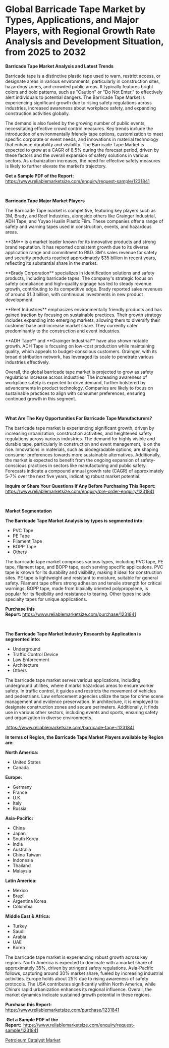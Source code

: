 <p><h1>Global Barricade Tape Market by Types, Applications, and Major Players, with Regional Growth Rate Analysis and Development Situation, from 2025 to 2032</h1></p><p><strong>Barricade Tape Market Analysis and Latest Trends</strong></p>
<p><p>Barricade tape is a distinctive plastic tape used to warn, restrict access, or designate areas in various environments, particularly in construction sites, hazardous zones, and crowded public areas. It typically features bright colors and bold patterns, such as "Caution" or "Do Not Enter," to effectively alert individuals to potential dangers. The Barricade Tape Market is experiencing significant growth due to rising safety regulations across industries, increased awareness about workplace safety, and expanding construction activities globally. </p><p>The demand is also fueled by the growing number of public events, necessitating effective crowd control measures. Key trends include the introduction of environmentally friendly tape options, customization to meet specific corporate or event needs, and innovations in material technology that enhance durability and visibility. The Barricade Tape Market is expected to grow at a CAGR of 8.5% during the forecast period, driven by these factors and the overall expansion of safety solutions in various sectors. As urbanization increases, the need for effective safety measures is likely to further elevate the market’s trajectory.</p></p>
<p><strong>Get a Sample PDF of the Report:&nbsp;</strong> <a href="https://www.reliablemarketsize.com/enquiry/request-sample/1231841?utm_campaign=1889&utm_medium=2&utm_source=Github&utm_content=ia&utm_term=02042025&utm_id=barricade-tape">https://www.reliablemarketsize.com/enquiry/request-sample/1231841</a></p>
<p>&nbsp;</p>
<p><strong>Barricade Tape Major Market Players</strong></p>
<p><p>The Barricade Tape market is competitive, featuring key players such as 3M, Brady, and Reef Industries, alongside others like Grainger Industrial, ADH Tape, and Yuyao Hualin Plastic Film. These companies offer a range of safety and warning tapes used in construction, events, and hazardous areas.</p><p>**3M** is a market leader known for its innovative products and strong brand reputation. It has reported consistent growth due to its diverse application range and commitment to R&D. 3M's sales revenue for safety and security products reached approximately $35 billion in recent years, reflecting its substantial share in the market.</p><p>**Brady Corporation** specializes in identification solutions and safety products, including barricade tapes. The company's strategic focus on safety compliance and high-quality signage has led to steady revenue growth, contributing to its competitive edge. Brady reported sales revenues of around $1.3 billion, with continuous investments in new product development.</p><p>**Reef Industries** emphasizes environmentally friendly products and has gained traction by focusing on sustainable practices. Their growth strategy includes expanding into emerging markets, allowing them to diversify their customer base and increase market share. They currently cater predominantly to the construction and event industries.</p><p>**ADH Tape** and **Grainger Industrial** have also shown notable growth. ADH Tape is focusing on low-cost production while maintaining quality, which appeals to budget-conscious customers. Grainger, with its broad distribution network, has leveraged its scale to penetrate various industries effectively.</p><p>Overall, the global barricade tape market is projected to grow as safety regulations increase across industries. The increasing awareness of workplace safety is expected to drive demand, further bolstered by advancements in product technology. Companies are likely to focus on sustainable practices to align with consumer preferences, ensuring continued growth in this segment.</p></p>
<p>&nbsp;</p>
<p><strong>What Are The Key Opportunities For Barricade Tape Manufacturers?</strong></p>
<p><p>The barricade tape market is experiencing significant growth, driven by increasing urbanization, construction activities, and heightened safety regulations across various industries. The demand for highly visible and durable tape, particularly in construction and event management, is on the rise. Innovations in materials, such as biodegradable options, are shaping consumer preferences towards more sustainable alternatives. Additionally, the market is expected to benefit from the ongoing expansion of safety-conscious practices in sectors like manufacturing and public safety. Forecasts indicate a compound annual growth rate (CAGR) of approximately 5-7% over the next five years, indicating robust market potential.</p></p>
<p><strong>Inquire or Share Your Questions If Any Before Purchasing This Report:</strong> <a href="https://www.reliablemarketsize.com/enquiry/pre-order-enquiry/1231841?utm_campaign=1889&utm_medium=2&utm_source=Github&utm_content=ia&utm_term=02042025&utm_id=barricade-tape">https://www.reliablemarketsize.com/enquiry/pre-order-enquiry/1231841</a></p>
<p>&nbsp;</p>
<p><strong>Market Segmentation</strong></p>
<p><strong>The Barricade Tape Market Analysis by types is segmented into:</strong></p>
<p><ul><li>PVC Tape</li><li>PE Tape</li><li>Filament Tape</li><li>BOPP Tape</li><li>Others</li></ul></p>
<p><p>The barricade tape market comprises various types, including PVC tape, PE tape, filament tape, and BOPP tape, each serving specific applications. PVC tape is known for its durability and visibility, making it ideal for construction sites. PE tape is lightweight and resistant to moisture, suitable for general safety. Filament tape offers strong adhesion and tensile strength for critical warnings. BOPP tape, made from biaxially oriented polypropylene, is popular for its flexibility and resistance to tearing. Other types include specialty tapes for unique applications.</p></p>
<p><strong>Purchase this Report:&nbsp;</strong><a href="https://www.reliablemarketsize.com/purchase/1231841?utm_campaign=1889&utm_medium=2&utm_source=Github&utm_content=ia&utm_term=02042025&utm_id=barricade-tape">https://www.reliablemarketsize.com/purchase/1231841</a></p>
<p>&nbsp;</p>
<p><strong>The Barricade Tape Market Industry Research by Application is segmented into:</strong></p>
<p><ul><li>Underground</li><li>Traffic Control Device</li><li>Law Enforcement</li><li>Architecture</li><li>Others</li></ul></p>
<p><p>The barricade tape market serves various applications, including underground utilities, where it marks hazardous areas to ensure worker safety. In traffic control, it guides and restricts the movement of vehicles and pedestrians. Law enforcement agencies utilize the tape for crime scene management and evidence preservation. In architecture, it is employed to designate construction zones and secure perimeters. Additionally, it finds use in various other sectors, including events and sports, ensuring safety and organization in diverse environments.</p></p>
<p><a href="https://www.reliablemarketsize.com/barricade-tape-r1231841?utm_campaign=1889&utm_medium=2&utm_source=Github&utm_content=ia&utm_term=02042025&utm_id=barricade-tape">&nbsp;https://www.reliablemarketsize.com/barricade-tape-r1231841</a></p>
<p><strong>In terms of Region, the Barricade Tape Market Players available by Region are:</strong></p>
<p>
    <p> <strong> North America: </strong>
        <ul>
            <li>United States</li>
            <li>Canada</li>
        </ul>
        </p> 
    <p> <strong> Europe: </strong>
        <ul>
            <li>Germany</li>
            <li>France</li>
            <li>U.K.</li>
            <li>Italy</li>
            <li>Russia</li>
        </ul>
        </p> 
    <p> <strong> Asia-Pacific: </strong>
        <ul>
            <li>China</li>
            <li>Japan</li>
            <li>South Korea</li>
            <li>India</li>
            <li>Australia</li>
            <li>China Taiwan</li>
            <li>Indonesia</li>
            <li>Thailand</li>
            <li>Malaysia</li>
        </ul>
        </p> 
    <p> <strong> Latin America: </strong>
        <ul>
            <li>Mexico</li>
            <li>Brazil</li>
            <li>Argentina Korea</li>
            <li>Colombia</li>
        </ul>
        </p> 
    <p> <strong> Middle East & Africa: </strong>
        <ul>
            <li>Turkey</li>
            <li>Saudi</li>
            <li>Arabia</li>
            <li>UAE</li>
            <li>Korea</li>
        </ul>
    </p>
    </p>
<p><p>The barricade tape market is experiencing robust growth across key regions. North America is expected to dominate with a market share of approximately 35%, driven by stringent safety regulations. Asia-Pacific follows, capturing around 30% market share, fueled by increasing industrial activities. Europe holds about 25% due to rising awareness of safety protocols. The USA contributes significantly within North America, while China’s rapid urbanization enhances its regional influence. Overall, the market dynamics indicate sustained growth potential in these regions.</p></p>
<p><strong>Purchase this Report: </strong><a href="https://www.reliablemarketsize.com/purchase/1231841?utm_campaign=1889&utm_medium=2&utm_source=Github&utm_content=ia&utm_term=02042025&utm_id=barricade-tape">https://www.reliablemarketsize.com/purchase/1231841</a></p>
<p>&nbsp;<strong>Get a Sample PDF of the Report:&nbsp;&nbsp;</strong><a href="https://www.reliablemarketsize.com/enquiry/request-sample/1231841?utm_campaign=1889&utm_medium=2&utm_source=Github&utm_content=ia&utm_term=02042025&utm_id=barricade-tape">https://www.reliablemarketsize.com/enquiry/request-sample/1231841</a></p>
<p><strong></strong></p>
<p><p><a href="https://github.com/prosalinda88/Market-Research-Report-List-7/blob/main/petroleum-catalyst-market.md?utm_campaign=1889&utm_medium=2&utm_source=Github&utm_content=ia&utm_term=02042025&utm_id=barricade-tape">Petroleum Catalyst Market</a></p></p>
